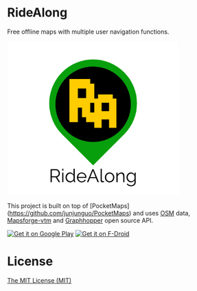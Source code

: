 # RideAlong
Free offline maps with multiple user navigation functions.

![](documentation/icon_ridealong.png)

This project is built on top of [PocketMaps] (https://github.com/junjunguo/PocketMaps) and uses [OSM](https://www.openstreetmap.org/) data, [Mapsforge-vtm](https://github.com/mapsforge/vtm)
and [Graphhopper](https://graphhopper.com/) open source API.

[<img alt="Get it on Google Play" height="80" src="https://play.google.com/intl/en_us/badges/images/generic/en_badge_web_generic.png">](https://play.google.com/store/apps/)
[<img alt="Get it on F-Droid" height="80" src="https://f-droid.org/badge/get-it-on.png">](https://f-droid.org/)

# License
[The MIT License (MIT)](LICENSE)
